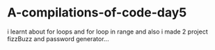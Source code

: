 # A-compilations-of-code-day5
i learnt about for loops and for loop in range and also i made 2 project fizzBuzz and password generator...
